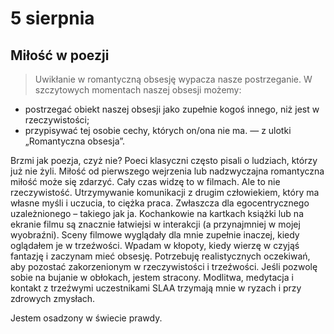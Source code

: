 
# 5 sierpnia

## Miłość w poezji

> Uwikłanie w romantyczną obsesję wypacza nasze postrzeganie. W szczytowych momentach naszej obsesji możemy:
- postrzegać obiekt naszej obsesji jako zupełnie kogoś innego, niż jest w rzeczywistości; 
- przypisywać tej osobie cechy, których on/ona nie ma. — z ulotki „Romantyczna obsesja”.

Brzmi jak poezja, czyż nie? Poeci klasyczni często pisali o ludziach, którzy już nie żyli. Miłość od pierwszego wejrzenia lub nadzwyczajna romantyczna miłość może się zdarzyć. Cały czas widzę to w filmach. Ale to nie rzeczywistość. Utrzymywanie komunikacji z drugim człowiekiem, który ma własne myśli i uczucia, to ciężka praca. Zwłaszcza dla egocentrycznego uzależnionego – takiego jak ja. Kochankowie na kartkach książki lub na ekranie filmu są znacznie łatwiejsi w interakcji (a przynajmniej w mojej wyobraźni). Sceny filmowe wyglądały dla mnie zupełnie inaczej, kiedy oglądałem je w trzeźwości. Wpadam w kłopoty, kiedy wierzę w czyjąś fantazję i zaczynam mieć obsesję. Potrzebuję realistycznych oczekiwań, aby pozostać zakorzenionym w rzeczywistości i trzeźwości. Jeśli pozwolę sobie na bujanie w obłokach, jestem stracony. Modlitwa, medytacja i kontakt z trzeźwymi uczestnikami SLAA trzymają mnie w ryzach i przy zdrowych zmysłach.

Jestem osadzony w świecie prawdy.
